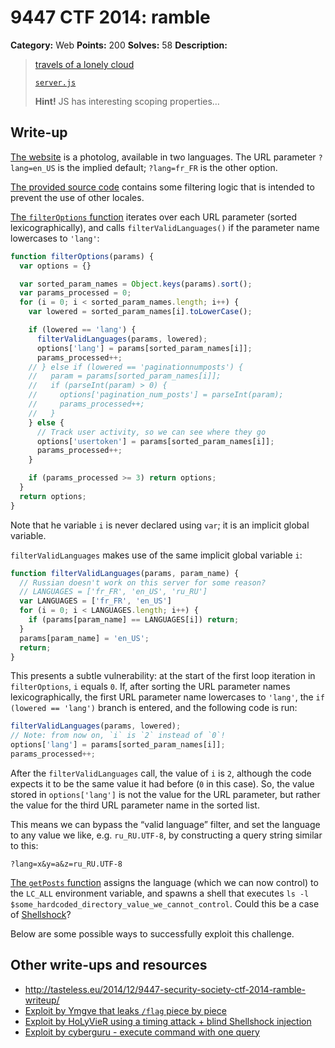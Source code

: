 # 9447 CTF 2014: ramble

**Category:** Web
**Points:** 200
**Solves:** 58
**Description:**

> [travels of a lonely cloud](http://ramble.9447.plumbing:8888/)
>
> [`server.js`](server.js)
>
> **Hint!** JS has interesting scoping properties…

## Write-up

[The website](http://ramble.9447.plumbing:8888/) is a photolog, available in two languages. The URL parameter `?lang=en_US` is the implied default; `?lang=fr_FR` is the other option.

[The provided source code](server.js) contains some filtering logic that is intended to prevent the use of other locales.

[The `filterOptions` function](https://github.com/ctfs/write-ups/blob/master/9447-ctf-2014/ramble/server.js#L56-L83) iterates over each URL parameter (sorted lexicographically), and calls `filterValidLanguages()` if the parameter name lowercases to `'lang'`:

```js
function filterOptions(params) {
  var options = {}

  var sorted_param_names = Object.keys(params).sort();
  var params_processed = 0;
  for (i = 0; i < sorted_param_names.length; i++) {
    var lowered = sorted_param_names[i].toLowerCase();

    if (lowered == 'lang') {
      filterValidLanguages(params, lowered);
      options['lang'] = params[sorted_param_names[i]];
      params_processed++;
    // } else if (lowered == 'paginationnumposts') {
    //   param = params[sorted_param_names[i]];
    //   if (parseInt(param) > 0) {
    //     options['pagination_num_posts'] = parseInt(param);
    //     params_processed++;
    //   }
    } else {
      // Track user activity, so we can see where they go
      options['usertoken'] = params[sorted_param_names[i]];
      params_processed++;
    }

    if (params_processed >= 3) return options;
  }
  return options;
}
```

Note that he variable `i` is never declared using `var`; it is an implicit global variable.

`filterValidLanguages` makes use of the same implicit global variable `i`:

```js
function filterValidLanguages(params, param_name) {
  // Russian doesn't work on this server for some reason?
  // LANGUAGES = ['fr_FR', 'en_US', 'ru_RU']
  var LANGUAGES = ['fr_FR', 'en_US']
  for (i = 0; i < LANGUAGES.length; i++) {
    if (params[param_name] == LANGUAGES[i]) return;
  }
  params[param_name] = 'en_US';
  return;
}
```

This presents a subtle vulnerability: at the start of the first loop iteration in `filterOptions`, `i` equals `0`. If, after sorting the URL parameter names lexicographically, the first URL parameter name lowercases to `'lang'`, the `if (lowered == 'lang')` branch is entered, and the following code is run:

```js
filterValidLanguages(params, lowered);
// Note: from now on, `i` is `2` instead of `0`!
options['lang'] = params[sorted_param_names[i]];
params_processed++;
```

After the `filterValidLanguages` call, the value of `i` is `2`, although the code expects it to be the same value it had before (`0` in this case). So, the value stored in `options['lang']` is not the value for the URL parameter, but rather the value for the third URL parameter name in the sorted list.

This means we can bypass the “valid language” filter, and set the language to any value we like, e.g. `ru_RU.UTF-8`, by constructing a query string similar to this:

```
?lang=x&y=a&z=ru_RU.UTF-8
```

[The `getPosts` function](https://github.com/ctfs/write-ups/blob/master/9447-ctf-2014/ramble/server.js#L85-L118) assigns the language (which we can now control) to the `LC_ALL` environment variable, and spawns a shell that executes `ls -l $some_hardcoded_directory_value_we_cannot_control`. Could this be a case of [Shellshock](https://en.wikipedia.org/wiki/Shellshock_%28software_bug%29#Initial_report_.28CVE-2014-6271.29)?

Below are some possible ways to successfully exploit this challenge.

## Other write-ups and resources

* <http://tasteless.eu/2014/12/9447-security-society-ctf-2014-ramble-writeup/>
* [Exploit by Ymgve that leaks `/flag` piece by piece](https://gist.github.com/anonymous/fa48e7657ddf9d4f9d6d)
* [Exploit by HoLyVieR using a timing attack + blind Shellshock injection](https://gist.github.com/jghkdgha/0a40941cdb072bfe269f)
* [Exploit by cyberguru - execute command with one query](http://pastebin.com/nGGTNt6K)
